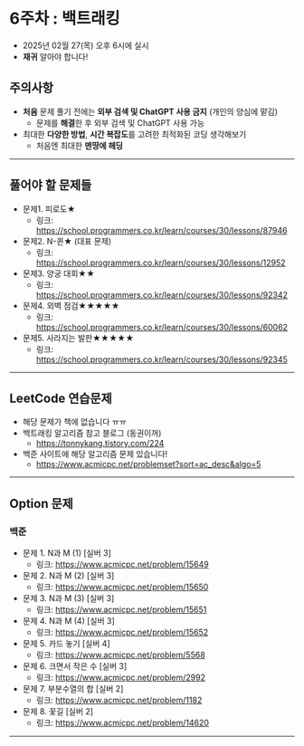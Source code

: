 # 6주차 : 백트래킹
  - 2025년 02월 27(목) 오후 6시에 실시
  - **재귀** 알아야 합니다!

## 주의사항

- **처음** 문제 풀기 전에는 **외부 검색 및 ChatGPT 사용 금지** (개인의 양심에 맡김)
  - 문제를 **해결**한 후 외부 검색 및 ChatGPT 사용 가능
- 최대한 **다양한 방법**, **시간 복잡도**를 고려한 최적화된 코딩 생각해보기
  - 처음엔 최대한 **맨땅에 헤딩**

---

## 풀어야 할 문제들


- 문제1. 피로도★
  - 링크: https://school.programmers.co.kr/learn/courses/30/lessons/87946
- 문제2. N-퀸★ (대표 문제)
  - 링크: https://school.programmers.co.kr/learn/courses/30/lessons/12952
- 문제3. 양궁 대회★★
  - 링크: https://school.programmers.co.kr/learn/courses/30/lessons/92342
- 문제4. 외벽 점검★★★★★
  - 링크: https://school.programmers.co.kr/learn/courses/30/lessons/60062
- 문제5. 사라지는 발판★★★★★
  - 링크: https://school.programmers.co.kr/learn/courses/30/lessons/92345

 
---

## LeetCode 연습문제

- 해당 문제가 책에 없습니다 ㅠㅠ
- 백트래킹 알고리즘 참고 블로그 (동권이꺼)  
  - https://tonnykang.tistory.com/224
- 백준 사이트에 해당 알고리즘 문제 있습니다!
  - https://www.acmicpc.net/problemset?sort=ac_desc&algo=5
---

## Option 문제

### 백준
- 문제 1. N과 M (1) [실버 3]
  - 링크: https://www.acmicpc.net/problem/15649
- 문제 2. N과 M (2) [실버 3]
  - 링크: https://www.acmicpc.net/problem/15650
- 문제 3. N과 M (3) [실버 3]
  - 링크: https://www.acmicpc.net/problem/15651
- 문제 4. N과 M (4) [실버 3]
  - 링크: https://www.acmicpc.net/problem/15652
- 문제 5. 카드 놓기 [실버 4]
  - 링크: https://www.acmicpc.net/problem/5568
- 문제 6. 크면서 작은 수 [실버 3]
  - 링크: https://www.acmicpc.net/problem/2992
- 문제 7. 부분수열의 합 [실버 2]
  - 링크: https://www.acmicpc.net/problem/1182
- 문제 8. 꽃길 [실버 2]
  - 링크: https://www.acmicpc.net/problem/14620

---
